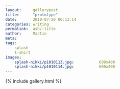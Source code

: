 ```yaml
---
layout:     gallerypost
title:      "prototype"
date:       2010-07-20 00:13:14
categories: writing
permalink:  ash/:title
author:     Martin
meta:
tags:
    splash
    t-shirt
images:
    splash-nikki/p1010113.jpg:           600x400
    splash-nikki/p1010114.jpg:           600x400
---
```


{% include gallery.html %}
